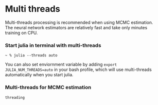# Multi threads

Multi-threads processing is recommended when using MCMC estimation. The neural network estimators are relatively fast and take only minutes training on CPU. 

### Start julia in terminal with multi-threads 
```terminal
~ % julia --threads auto
```
You can also set enviornment variable by adding `export JULIA_NUM_THREADS=auto` in your bash profile, which will use multi-threads automatically when you start julia.

### Multi-threads for MCMC estimation

```@docs
threading
```
